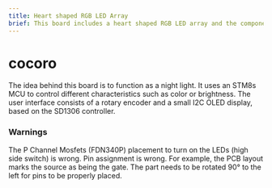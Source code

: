 ```yaml
---
title: Heart shaped RGB LED Array
brief: This board includes a heart shaped RGB LED array and the components to control said array through a simple user interface.
---
```


# cocoro
The idea behind this board is to function as a night light. It uses an STM8s MCU to control
different characteristics such as color or brightness. The user interface consists of a rotary
encoder and a small I2C OLED display, based on the SD1306 controller.

### Warnings
The P Channel Mosfets (FDN340P) placement to turn on the LEDs (high side switch) is wrong. Pin
assignment is wrong. For example, the PCB layout marks the source as being the gate. The part needs
to be rotated 90° to the left for pins to be properly placed.
